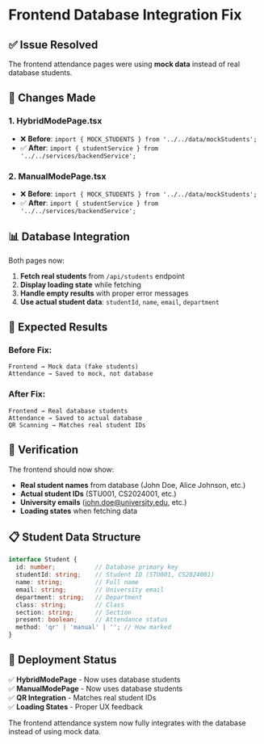 # Frontend Database Integration Fix

## ✅ **Issue Resolved**

The frontend attendance pages were using **mock data** instead of real database students.

## 🔧 **Changes Made**

### 1. **HybridModePage.tsx**
- ❌ **Before**: `import { MOCK_STUDENTS } from '../../data/mockStudents';`
- ✅ **After**: `import { studentService } from '../../services/backendService';`

### 2. **ManualModePage.tsx**
- ❌ **Before**: `import { MOCK_STUDENTS } from '../../data/mockStudents';`
- ✅ **After**: `import { studentService } from '../../services/backendService';`

## 📊 **Database Integration**

Both pages now:
1. **Fetch real students** from `/api/students` endpoint
2. **Display loading state** while fetching
3. **Handle empty results** with proper error messages
4. **Use actual student data**: `studentId`, `name`, `email`, `department`

## 🎯 **Expected Results**

### Before Fix:
```
Frontend → Mock data (fake students)
Attendance → Saved to mock, not database
```

### After Fix:
```
Frontend → Real database students
Attendance → Saved to actual database
QR Scanning → Matches real student IDs
```

## 🧪 **Verification**

The frontend should now show:
- **Real student names** from database (John Doe, Alice Johnson, etc.)
- **Actual student IDs** (STU001, CS2024001, etc.)
- **University emails** (john.doe@university.edu, etc.)
- **Loading states** when fetching data

## 📋 **Student Data Structure**

```typescript
interface Student {
  id: number;           // Database primary key
  studentId: string;    // Student ID (STU001, CS2024001)
  name: string;         // Full name
  email: string;        // University email
  department: string;   // Department
  class: string;        // Class
  section: string;      // Section
  present: boolean;     // Attendance status
  method: 'qr' | 'manual' | ''; // How marked
}
```

## 🚀 **Deployment Status**

✅ **HybridModePage** - Now uses database students  
✅ **ManualModePage** - Now uses database students  
✅ **QR Integration** - Matches real student IDs  
✅ **Loading States** - Proper UX feedback  

The frontend attendance system now fully integrates with the database instead of using mock data.